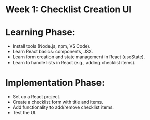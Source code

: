 # Week 1: Checklist Creation UI

# Learning Phase:
* Install tools (Node.js, npm, VS Code).
* Learn React basics: components, JSX.
* Learn form creation and state management in React (useState).
* Learn to handle lists in React (e.g., adding checklist items).

# Implementation Phase:
* Set up a React project.
* Create a checklist form with title and items.
* Add functionality to add/remove checklist items.
* Test the UI.
